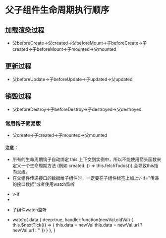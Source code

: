 # 父子组件生命周期执行顺序

## 加载渲染过程
* 父beforeCreate->父created->父beforeMount->子beforeCreate->子created->子beforeMount->子mounted->父mounted

## 更新过程
* 父beforeUpdate->子beforeUpdate->子updated->父updated

## 销毁过程
* 父beforeDestroy->子beforeDestroy->子destroyed->父destroyed

### 常用钩子简易版
* 父create->子created->子mounted->父mounted

#### 注意：
* 所有的生命周期钩子自动绑定 this 上下文到实例中，所以不能使用箭头函数来定义一个生命周期方法 (例如 created: () => this.fetchTodos()),会导致this指向父级。
* 在父组件传递接口的数据给子组件时，一定要在子组件标签上加上v-if="传递的接口数据"或者使用watch监听
+ v-if
+ <div class="test">
    <children v-if="data1" :data="data1" ></children>
  </div>
- 子组件watch监听
+ watch:{
    data:{
      deep:true,
      handler:function(newVal,oldVal) {
        this.$nextTick(() => {
          this.data = newVal
          this.data = newVal.url ? newVal.url : ''
        })
      }
    },
  } 